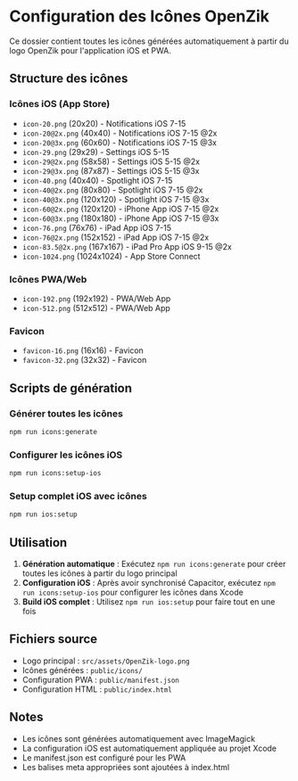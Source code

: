 # Configuration des Icônes OpenZik

Ce dossier contient toutes les icônes générées automatiquement à partir du logo OpenZik pour l'application iOS et PWA.

## Structure des icônes

### Icônes iOS (App Store)
- `icon-20.png` (20x20) - Notifications iOS 7-15
- `icon-20@2x.png` (40x40) - Notifications iOS 7-15 @2x
- `icon-20@3x.png` (60x60) - Notifications iOS 7-15 @3x
- `icon-29.png` (29x29) - Settings iOS 5-15
- `icon-29@2x.png` (58x58) - Settings iOS 5-15 @2x
- `icon-29@3x.png` (87x87) - Settings iOS 5-15 @3x
- `icon-40.png` (40x40) - Spotlight iOS 7-15
- `icon-40@2x.png` (80x80) - Spotlight iOS 7-15 @2x
- `icon-40@3x.png` (120x120) - Spotlight iOS 7-15 @3x
- `icon-60@2x.png` (120x120) - iPhone App iOS 7-15 @2x
- `icon-60@3x.png` (180x180) - iPhone App iOS 7-15 @3x
- `icon-76.png` (76x76) - iPad App iOS 7-15
- `icon-76@2x.png` (152x152) - iPad App iOS 7-15 @2x
- `icon-83.5@2x.png` (167x167) - iPad Pro App iOS 9-15 @2x
- `icon-1024.png` (1024x1024) - App Store Connect

### Icônes PWA/Web
- `icon-192.png` (192x192) - PWA/Web App
- `icon-512.png` (512x512) - PWA/Web App

### Favicon
- `favicon-16.png` (16x16) - Favicon
- `favicon-32.png` (32x32) - Favicon

## Scripts de génération

### Générer toutes les icônes
```bash
npm run icons:generate
```

### Configurer les icônes iOS
```bash
npm run icons:setup-ios
```

### Setup complet iOS avec icônes
```bash
npm run ios:setup
```

## Utilisation

1. **Génération automatique** : Exécutez `npm run icons:generate` pour créer toutes les icônes à partir du logo principal
2. **Configuration iOS** : Après avoir synchronisé Capacitor, exécutez `npm run icons:setup-ios` pour configurer les icônes dans Xcode
3. **Build iOS complet** : Utilisez `npm run ios:setup` pour faire tout en une fois

## Fichiers source

- Logo principal : `src/assets/OpenZik-logo.png`
- Icônes générées : `public/icons/`
- Configuration PWA : `public/manifest.json`
- Configuration HTML : `public/index.html`

## Notes

- Les icônes sont générées automatiquement avec ImageMagick
- La configuration iOS est automatiquement appliquée au projet Xcode
- Le manifest.json est configuré pour les PWA
- Les balises meta appropriées sont ajoutées à index.html
